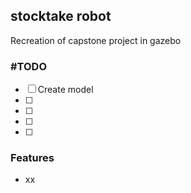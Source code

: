 ## stocktake robot
Recreation of capstone project in gazebo

### \#TODO
- [ ] Create model
- [ ]
- [ ]
- [ ]
- [ ]

### Features
- xx